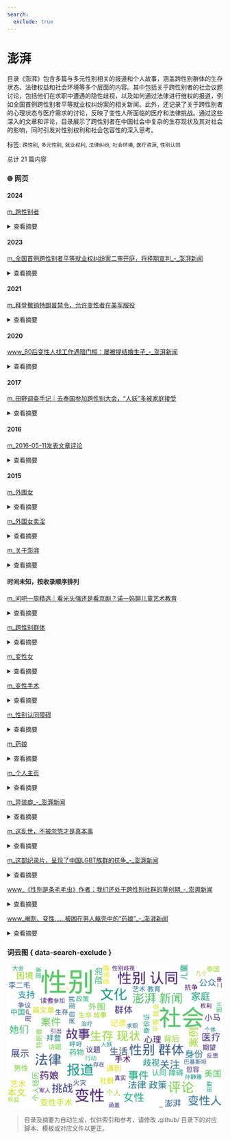 ```yaml
---
search:
  exclude: true
---
```



# 澎湃

目录《澎湃》包含多篇与多元性别相关的报道和个人故事，涵盖跨性别群体的生存状态、法律权益和社会环境等多个层面的内容。其中包括关于跨性别者的社会议题讨论，包括他们在求职中遭遇的隐性歧视，以及如何通过法律进行维权的报道，例如全国首例跨性别者平等就业权纠纷案的相关新闻。此外，还记录了关于跨性别者的心理状态与医疗需求的讨论，反映了变性人所面临的医疗和法律挑战。通过这些深入的文章和评论，目录展示了跨性别者在中国社会中复杂的生存现状及其对社会的影响，同时引发对性别权利和社会包容性的深入思考。


标签: `跨性别`, `多元性别`, `就业权利`, `法律纠纷`, `社会环境`, `医疗资源`, `性别认同`


总计 21 篇内容



### 🌐 网页


#### 2024



[m_跨性别者](m_跨性别者.md)<details><summary>查看摘要</summary>

本文档汇集了一系列关于跨性别者的报道和故事，主要包括跨性别者在社会、法律及医疗领域中的经历与挑战。第一部分讲述了一位跨性别者因遭受电击治疗而决定提起诉讼的案例，反映了跨性别者面临的医疗暴力问题。第二部分聚焦于美国历史上首位跨性别四星上将的任命，展示了军队在性别身份方面所做出的努力及社会对性别多元化的期待。接下来的报道涉及网飞节目涉嫌歧视跨性别者的抗议行动，以及一起涉及跨性别男性的性侵事件，反映了社会对跨性别者的争议和法律保护的不足。此外，文件还探讨了一位38岁父亲决定转变性别的生活故事，以及荷兰政府对被迫绝育的跨性别者的赔偿问题，展示了国家政策与个人经历之间的矛盾。最后，记录了关于跨性别者生存现状的真实案例与对社会接纳的期望。
</details>



#### 2023



[m_全国首例跨性别者平等就业权纠纷案二审开庭，将择期宣判_-_澎湃新闻](m_全国首例跨性别者平等就业权纠纷案二审开庭，将择期宣判_-_澎湃新闻.md)<details><summary>查看摘要</summary>

本文报道了全国首例跨性别者平等就业权纠纷案的二审开庭情况。案件的当事人小马（化名）在经历了性别置换手术后，被其用人单位以“迟到”为由解雇，认为这一行为涉嫌性别歧视。在庭审中，小马的代理律师指出公司辞退的理由不合理，而被告公司则坚持认为解雇是基于员工的多次迟到，符合公司规章制度。此案的前期审理于2019年1月一审驳回了小马的诉讼请求，案件的进展备受关注，小马表示无论结果如何，都希望借此机会引起社会对跨性别者职业平等权的关注。
</details>



#### 2021



[m_拜登撤销特朗普禁令，允许变性者在美军服役](m_拜登撤销特朗普禁令，允许变性者在美军服役.md)<details><summary>查看摘要</summary>

这篇文章报道了美国新任总统拜登于2021年1月25日签署行政命令，撤销特朗普政府下颁布的禁止变性者在美军服役的命令。文章指出，拜登在签署命令时强调，所有合法的美国公民都应有权为国家服务，无论其性别认同如何。这项新政策意味着变性军人的身份不会再成为他们服役的障碍，白宫新闻秘书普萨基也表态将重新审查因性别认同被迫退伍的案件。反观特朗普政府的政策曾由于医疗成本等理由禁止变性者服役，并且在其任期内对包括变性人服役及转变性别的军人提出了一系列限制。拜登的命令和言论旨在增强美国军队的多样性及包容性，符合对跨性别者的支持与保护。
</details>



#### 2020



[www_80后变性人找工作遇暗门槛：屡被提结婚生子_-_澎湃新闻](www_80后变性人找工作遇暗门槛：屡被提结婚生子_-_澎湃新闻.md)<details><summary>查看摘要</summary>

这篇文章来自澎湃新闻，讲述了80后变性人在求职过程中遭遇的困难，特别是与性别相关的隐性门槛。故事的中心是小马，一个经历变性的个体，她在求职中多次遇到因性别问题而导致的歧视和障碍。文章中提到，全国首例跨性别者平等就业权纠纷案的二审在杭州市中级人民法院举行，这一案件引发了公众对跨性别者在就业市场中所面临困境的关注。小马的经历不仅反映了个人的遭遇，同时也揭示了社会对变性群体的普遍偏见。在评论区，网民们对此事发表了不同的看法，表达了对变性人求职难题的同情，以及对社会性别歧视问题的讨论，显示出这一话题在公众讨论中的重要性与复杂性。
</details>



#### 2017



[m_田野调查手记｜去泰国参加跨性别大会，“人妖”多被家庭接受](m_田野调查手记｜去泰国参加跨性别大会，“人妖”多被家庭接受.md)<details><summary>查看摘要</summary>

这篇田野调查手记回顾了作者于2017年9月参加的泰国跨性别大会的经历，以及巴基斯坦跨性别社群的情况。文件中提到松松，这位在巴基斯坦的男同性恋者，因经济困难而成为男性性工作者，并面临家庭与身份认同的矛盾。接着，作者与其他跨性别代表的会议交流，探讨了泰国“人妖”文化与南亚“第三性”的不同，包括家庭接受度与社会支持。在文件中，作者结合个人经历和观察，揭示了跨性别者在医疗与法律上的困境，如巴基斯坦的去势手术难题与泰国的相对开放环境。同时，文中也提到了电影节“倒映”的发展，强调跨性别权利运动的持续推进，展示了国际间的合作与互助。在文字的分析与叙述中，深切表现了跨性别者在不同文化中的生存现实与对话。
</details>



#### 2016



[m_2016-05-11发表文章评论](m_2016-05-11发表文章评论.md)<details><summary>查看摘要</summary>

该文档为澎湃新闻上某篇文章评论的整理，主要包含了一系列发表评论的内容。这些评论中涉及了涉及跨性别和同性恋等多种社会议题的讨论。评论者表达了对具体事件的看法，并引出了对更广泛社会问题的探讨，例如跨性别者在社会中的生存状态和权利问题。特别是其中一条评论提到了“跨性别和同性恋简直不敢惹”，显示出社会对跨性别群体的复杂态度。同时还有关于医疗、法律等其他与跨性别者相关的话题的讨论，反映了当时社会环境下的敏感性和公众对待性别多样性的不同看法。这些评论不仅展示了网友们的直观反应，也深刻反映了对跨性别群体的歧视、理解与支持的多重视角。
</details>



#### 2015



[m_外围女](m_外围女.md)<details><summary>查看摘要</summary>

本文讨论了跨性别群体与外围女现象的交集，特别关注孙静雅这一人物及其背后的一系列事件。文章通过具体案例分析了跨性别群体在社会中面临的挑战和困境，以及将其置于边缘化状态的法律与社会环境。资料以澎湃新闻多篇报道为基础，数据涉及法律问题、个人生活故事与社会舆论等方面，反映了跨性别人群在社会中遇到的复杂情况，尤其是在卖淫嫖娼相关法律下的生存现状。文件含有多张图片和评论数，显示出该话题在公众中的关注度。
</details>




[m_外围女卖淫](m_外围女卖淫.md)<details><summary>查看摘要</summary>

该文件来自澎湃新闻，对跨性别群体中有关外围女及卖淫行为进行了深刻的调查与报道。文件包含多个部分，详细叙述了孙静雅及其背后隐秘的变性“外围女”们。这篇文章揭示了在社会中被边缘化的群体所面临的复杂法律与社会环境，以及公共舆论对她们的影响。在多个事件中，广东警方的查处行动涉及到跨越28个省份，逮捕了过百人，引起社会广泛关注，并引发830条评论的讨论。此外，文章引用多张图片，以进一步呈现事件的真实状态，突显其调查的严谨与深度。
</details>




[m_关于澎湃](m_关于澎湃.md)<details><summary>查看摘要</summary>

本文档包含了澎湃新闻的两篇文章，其中一篇探讨了跨性别群体的调查。文章特别提到了孙静雅的故事及她背后的一些变性人群体。通过对这些群体的研究，揭示了跨性别者在社会中的隐秘生活和遇到的困难，体现了她们的生存现状与不为人知的经历。此外，文件中还附有相关的图片和来源链接，增强了文本的可信度与传播效果。属于对跨性别群体生活的深入观察与报道，对理解跨性别者的社会处境及背后的故事提供了宝贵资料。
</details>



#### 时间未知，按收录顺序排列



[m_问吧一周精选｜看光头强还是看京剧？诺一妈聊儿童艺术教育](m_问吧一周精选｜看光头强还是看京剧？诺一妈聊儿童艺术教育.md)<details><summary>查看摘要</summary>

该文件是一周精选的问答合集，主要围绕三个主题：儿童艺术教育、跨性别群体的心理状态以及火灾公众责任保险制度。首先，来自澎湃问吧的‘诺一妈’安娜分享了她如何在孩子成长过程中融入艺术教育，并指出中法文化艺术在培养孩子审美能力方面的积极作用。其次，跨性别专家孙蕴珍探讨了跨性别者的成因，强调了先天因素的主导性，并指出变性手术作为处理性别认同障碍的有效手段，认为社会应更包容地对待跨性别者，以促进他们的社会融入。最后，关于火灾公众责任保险的讨论则为读者提供了实际的生活建议，建议民众提前进行财产保险投保以降低火灾风险带来的损失。整体来看，这份文件涉及艺术、心理、保险等多方面内容，展示了社会对孩子教育和跨性别群体的关怀与理解。
</details>




[m_跨性别群体](m_跨性别群体.md)<details><summary>查看摘要</summary>

本文档包含关于跨性别群体的多个重要报道和讨论，包括对跨性别者在社会、法律和文化等多方面的探讨。文件中涉及的几个重要主题包括：网红变性者的社会反响，罗琳与跨性别群体之间的争议，以及变装皇后在表演中对自我认同的表达。通过这些案例，我们可以看到跨性别者在现代社会中所面临的挑战和复杂的经验。相关报告还揭示了跨性别者的生存现状，展示了他们的故事与声音，呼吁社会对跨性别族群的理解与尊重。文件收录的各篇文章的发布日期涵盖了2015年到2021年，显示了这一议题的持续关注和发展。
</details>




[m_变性女](m_变性女.md)<details><summary>查看摘要</summary>

本文记录了几条关于变性女性的新闻报道，涵盖了她们在日常生活中面临的挑战与权益问题。文章中的第一则报道针对一名变性女性在湖南景点因三八节优惠与工作人员发生争执，最终景点同意给她打对折优惠。这在一定程度上反映了变性人在社会活动中的权益问题与不平等待遇。第二则报道则涉及一起变性女性在酒店按摩时的强奸案件，律师在案件讨论中提出受害者的性别界定问题，突出司法系统在处理跨性别案件时的复杂性与困境。第三则报道则报道了跨性别者为了获得女声而前往南京进行声音手术，尽管花费高达6万，却仍未能达到理想效果，反映了跨性别者在身体过渡过程中所面临的现实挑战与经济负担。整体来看，这些报道揭示了跨性别女性在社会、法律与医疗层面面临的众多现实问题。
</details>




[m_变性手术](m_变性手术.md)<details><summary>查看摘要</summary>

本文件包含关于变性手术的多篇报道和实例，涉及不同身份的跨性别者在变性手术中的经历与遇到的问题。文章涵盖了自2016年至2021年间的多个具体案例，既介绍了跨性别者的手术需求与期望，也揭示了医疗过程中存在的法律与伦理问题。报道中提到了一名韩国首位变性军人的去世，以及其他人面临身份证性别更改的困难，涉及到的案例还包括假医生非法行医的事件。卫生与法律之间的紧张关系反映了当前社会中对跨性别者生存现状的复杂态度。
</details>




[m_性别认同障碍](m_性别认同障碍.md)<details><summary>查看摘要</summary>

本文探讨了性别认同障碍这一主题，通过几个具体案例反映了跨性别者在生活中面临的挑战与选择。首先，文中讲述了一位38岁的父亲突然希望转变为女性的故事，探讨了他的生活将如何改变，及其家庭面临的困惑与挑战。这引发了读者对跨性别者心路历程的深思。其次，报道了一位9岁跨性别儿童的故事，她自4岁起便坚称自己是女孩，并因此登上《国家地理杂志》。此案例突显了儿童性别认同的重要性，以及社会对跨性别儿童的关注和支持。最后，文中提到了一位变性作家在经历了近30年后重新出版的自述，讨论性别认同观念的演变与整合，揭示了社会对跨性别及变性议题的逐步接受。这些故事与论述交织在一起，构成了对性别认同障碍深刻的社会观察与评论，同时也呼吁社会更多的理解与包容。
</details>




[m_药娘](m_药娘.md)<details><summary>查看摘要</summary>

该文档聚焦于‘药娘’这一群体，阐述她们的生活经历、心理挣扎以及家人和社会对她们身份转变的态度。文中披露了药娘们为实现性别认同而经历的过程，面临的挑战，诸如家庭的拒绝和社会的冷漠。同时包括了对话和访谈，揭示了药娘与家庭之间的复杂关系，如‘药娘父母：儿变“女”后的难以承受之重’和‘亮身份证遇尴尬，药娘称结婚生子很奢侈’等侧面反映了她们在社会中的生存现状。此外，涉及药物使用经验及其对身体和心理健康的影响，强调了药娘们的自我探索与反思。整体上，本文档不仅是对个体故事的记录，更是对跨性别群体在社会中生存现状的反思和探讨。
</details>




[m_个人主页](m_个人主页.md)<details><summary>查看摘要</summary>

该文件是来自澎湃新闻的个人主页，记录了名为波平顿爵士的用户在平台上的一些动态。主页包含了用户的基本信息，如IP属地为天津、关注、粉丝和获赞数量均为0。接下来是用户的评论记录，其中包括对社会事件的观点和回复。评论中提到了关于社交媒体上的互动，如对快递服务的讨论以及对变性人群体的评论。用户提及变性后改身份证受阻的话题，并参与讨论男性在与女性交往时是否要查身份证的问题。这些评论反映了跨性别者在社会中的生存现状，以及他们在面对法律和社会接受度时所遇到的挑战。
</details>




[m_异装癖_-_澎湃新闻](m_异装癖_-_澎湃新闻.md)<details><summary>查看摘要</summary>

本文汇总了几篇关于异装癖的报道，探讨了男孩子穿女装的心理、社会反响以及相关犯罪事件。第一篇文章介绍了一位热爱穿女装的男孩，分享了他的内心世界和感受，试图引导读者理解这一现象背后的真实心态。第二篇文章则探讨了男性伪娘化在中国的现象，报道了公众对此的不同看法，并以具体案例解读此社会现象。第三篇则是关于一起涉及男性男扮女装的纵火案件，案件的离奇性与犯罪动机引发了社会的关注。最后，针对一名在酒吧以女性形象活动的男子被抓的事件，此文也介绍了警方的行动及其背后的社会问题。整体来看，这些内容展示了当前社会对异装癖的复杂态度，以及公众对跨性别文化的逐渐认识与挑战。
</details>




[m_这乱世，不被忽悠才是真本事](m_这乱世，不被忽悠才是真本事.md)<details><summary>查看摘要</summary>

该文探讨了当今社会中多个层面的问题，特别是关于文化、政治和艺术的看法。文章通过提及跨性别和其它LGBTQ+相关内容，引出关于所谓“政治正确”的讨论，尤其是在美国文化中如何运用艺术作政治工具。文中举了数个例子，包括一名跨性别女孩参加选美比赛，以及几个艺术作品的背景和出售价格，分析了如何在当代社会中，关于艺术与自由、政治与文化产生了复杂的互动。文章最后呼吁读者保持独立的判断力，不被潮流所左右，强调在这变幻不定的世界中，保持清醒的头脑和文化自信至关重要。
</details>




[m_这部纪录片，呈现了中国LGBT族群的抗争_-_澎湃新闻](m_这部纪录片，呈现了中国LGBT族群的抗争_-_澎湃新闻.md)<details><summary>查看摘要</summary>

本文讨论了纪录片《李二毛的双重人生》，该片关注中国LGBT族群的抗争与生存困境。通过讲述变性人李二毛的个人经历，电影生动呈现了她在社会压力下所承受的痛苦和挑战。导演贾玉川用细腻的叙述手法刻画了李二毛的内心挣扎，她渴望转变身份、被接受却始终未能如愿。影片通过展示李二毛的家庭背景、社会歧视及她的情感关系，揭示了变性人在当今社会中面临的多重压迫，以及她最终孤独凋零的命运。除了个人故事，影片也反映出更广泛的文化和社会问题，展现了中国变性人群体在权利和尊重方面的艰难抗争。
</details>




[www_《性别是条毛毛虫》作者：我们还处于跨性别社群的草创期_-_澎湃新闻](www_《性别是条毛毛虫》作者：我们还处于跨性别社群的草创期_-_澎湃新闻.md)<details><summary>查看摘要</summary>

本文是对凯特·伯恩斯坦的著作《性别是条毛毛虫》的介绍与评析，探讨了跨性别者的经历和文化认知的复杂性。社交活动家李银河在博客上公开了自己与跨性别伴侣的关系，进一步引出跨性别的议题。凯特·伯恩斯坦作为先锋跨性别作家，通过个人变性经历，批判了社会对性别的二元论观点，强调不应将跨性别群体视为疾病或异常，而应当重视他们作为个体的存在及其独特的生命故事。本篇中，伯恩斯坦反思了跨性别者之间的隔阂、认同与社群构建的困难，并提出了对现存文化的质疑，呼吁跨性别者们相互理解与支持，共同推动社群的发展。
</details>




[www_阉割、变性……被困在男人躯壳中的“药娘”_-_澎湃新闻](www_阉割、变性……被困在男人躯壳中的“药娘”_-_澎湃新闻.md)<details><summary>查看摘要</summary>

本文探讨了跨性别女性（通常被称为“药娘”）在生理性别与性别认同之间存在的巨大鸿沟和所承受的心理与生理痛苦。文章通过实际案例，描绘了药娘们为了逼近她们期望的女性外形所采取的药物治疗，指出了药物使用的风险和可能带来的健康问题。同时，文中提及了她们所面临的社会歧视、家庭暴力、校园欺凌等困境，以及她们为追求自我身份而面临的艰辛选择。最后，强调社会和家庭的理解和支持对于跨性别者的重要性，期望未来能有更多的包容与接纳。
</details>




### 词云图 { data-search-exclude }

![./澎湃摘要词云图](abstracts_wordcloud.png)


> 目录及摘要为自动生成，仅供索引和参考，请修改 .github/ 目录下的对应脚本、模板或对应文件以更正。
